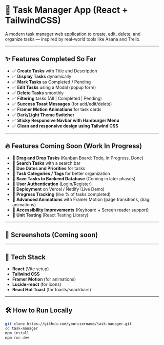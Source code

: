 # 🚀 Task Manager App (React + TailwindCSS)

A modern task manager web application to create, edit, delete, and organize tasks — inspired by real-world tools like Asana and Trello.

---

## ✨ Features Completed So Far

- ✅ **Create Tasks** with Title and Description
- ✅ **Display Tasks** dynamically
- ✅ **Mark Tasks** as Completed / Pending
- ✅ **Edit Tasks** using a Modal (popup form)
- ✅ **Delete Tasks** smoothly
- ✅ **Filtering** tasks (All | Completed | Pending)
- ✅ **Success Toast Messages** (for add/edit/delete)
- ✅ **Framer Motion Animations** for task cards
- ✅ **Dark/Light Theme Switcher**
- ✅ **Sticky Responsive Navbar with Hamburger Menu**
- ✅ **Clean and responsive design using Tailwind CSS**

---

## 🔥 Features Coming Soon (Work In Progress)

- 🚀 **Drag and Drop Tasks** (Kanban Board: Todo, In Progress, Done)
- 🚀 **Search Tasks** with a search bar
- 🚀 **Due Dates and Priorities** for tasks
- 🚀 **Task Categories / Tags** for better organization
- 🚀 **Save Tasks to Backend Database** (Coming in later phases)
- 🚀 **User Authentication** (Login/Register)
- 🚀 **Deployment** on Vercel / Netlify (Live Demo)
- 🚀 **Progress Tracking** (like % of tasks completed)
- 🚀 **Advanced Animations** with Framer Motion (page transitions, drag animations)
- 🚀 **Accessibility Improvements** (Keyboard + Screen reader support)
- 🚀 **Unit Testing** (React Testing Library)

---

## 📸 Screenshots (Coming soon)

---

## 🚀 Tech Stack

- **React** (Vite setup)
- **Tailwind CSS**
- **Framer Motion** (for animations)
- **Lucide-react** (for icons)
- **React Hot Toast** (for toasts/snackbars)

---

## 🛠 How to Run Locally

```bash
git clone https://github.com/yourusername/task-manager.git
cd task-manager
npm install
npm run dev
```
